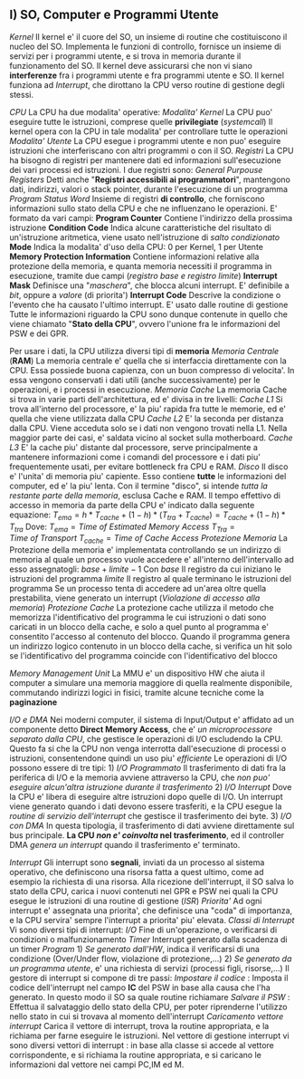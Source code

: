 **I) SO, Computer e Programmi Utente**
---
*Kernel*
	Il kernel e' il cuore del SO, un insieme di routine che costituiscono il nucleo del SO. Implementa le funzioni di controllo, fornisce un insieme di servizi per i programmi utente, e si trova in memoria durante il funzionamento del SO.
	Il kernel deve assicurarsi che non vi siano **interferenze** fra i programmi utente e fra programmi utente e SO.
	Il kernel funziona ad *Interrupt*, che dirottano la CPU verso routine di gestione degli stessi.

*CPU*
	La CPU ha due modalita' operative:
	*Modalita' Kernel*
		La CPU puo' eseguire tutte le istruzioni, comprese quelle **privilegiate** (*systemcall*)
		Il kernel opera con la CPU in tale modalita' per controllare tutte le operazioni
	*Modalita' Utente*
		La CPU esegue i programmi utente e non puo' eseguire istruzioni che interferiscano con altri programmi o con il SO.
	*Registri*
		La CPU ha bisogno di registri per mantenere dati ed informazioni sull'esecuzione dei vari processi ed istruzioni. I due registri sono:
		*General Purpouse Registers*
			Detti anche "**Registri accessibili ai programmatori**", mantengono dati, indirizzi, valori o stack pointer, durante l'esecuzione di un programma
		*Program Status Word*
			Insieme di registri **di controllo**, che forniscono informazioni sullo stato della CPU e che ne influenzano le operazioni.
			E' formato da vari campi:
			**Program Counter**
				Contiene l'indirizzo della prossima istruzione
			**Condition Code**
				Indica alcune caratteristiche del risultato di un'istruzione aritmetica, viene usato nell'istruzione di *salto condizionato*
			**Mode**
				Indica la modalita' d'uso della CPU: 0 per Kernel, 1 per Utente
			**Memory Protection Information**
				Contiene informazioni relative alla protezione della memoria, e quanta memoria necessiti il programma in esecuzione, tramite due campi (*registro base e registro limite*)
			**Interrupt Mask**
				Definisce una "*maschera*", che blocca alcuni interrupt. E' definibile a *bit*, oppure a *valore* (di priorita')
			**Interrupt Code**
				Descrive la condizione o l'evento che ha causato l'ultimo interrupt. E' usato dalle routine di gestione
		Tutte le informazioni riguardo la CPU sono dunque contenute in quello che viene chiamato "**Stato della CPU**", ovvero l'unione fra le informazioni del PSW e dei GPR.

Per usare i dati, la CPU utilizza diversi tipi di **memoria**
	*Memoria Centrale* (**RAM**)
		La memoria centrale e' quella che si interfaccia direttamente con la CPU. Essa possiede buona capienza, con un buon compresso di velocita'. In essa vengono conservati i dati utili (anche successivamente) per le operazioni, e i processi in esecuzione.
	*Memoria Cache*
		La memoria Cache si trova in varie parti dell'architettura, ed e' divisa in tre livelli:
		*Cache L1*
			Si trova all'interno del processore, e' la piu' rapida fra tutte le memorie, ed e' quella che viene utilizzata dalla CPU
		*Cache L2*
			E' la seconda per distanza dalla CPU. Viene acceduta solo se i dati non vengono trovati nella L1. Nella maggior parte dei casi, e' saldata vicino al socket sulla motherboard.
		*Cache L3*
			E' la cache piu' distante dal processore, serve principalmente a mantenere informazioni come i comandi del processore e i dati piu' frequentemente usati, per evitare bottleneck fra CPU e RAM.
	*Disco*
		Il disco e' l'unita' di memoria piu' capiente. Esso contiene **tutte** le informazioni del computer, ed e' la piu' lenta. Con il termine "disco", si intende *tutta la restante parte della memoria*, esclusa Cache e RAM.
	Il tempo effettivo di accesso in memoria da parte della CPU e' indicato dalla seguente equazione:
	$T_{ema} = h * T_{cache} + (1-h)*(T_{tra}+T_{cache}) = T_{cache}+(1-h)*T_{tra}$
	Dove:
	$T_{ema} = Time \ of \ Estimated \ Memory \ Access$
	$T_{Tra} = Time \ of \ Transport$
	$T_{cache} = Time \ of \ Cache \ Access$
	*Protezione Memoria*
		La Protezione della memoria e' implementata controllando se un indirizzo di memoria al quale un processo vuole accedere e' all'interno dell'intervallo ad esso assegnatogli:
		$base + limite - 1$
		Con 
		*base* 
			Il registro da cui iniziano le istruzioni del programma
		*limite*
			Il registro al quale terminano le istruzioni del programma
		Se un processo tenta di accedere ad un'area oltre quella prestabilita, viene generato un interrupt (*Violazione di accesso alla memoria*)
	*Protezione Cache*
		La protezione cache utilizza il metodo che memorizza l'identificativo del programma le cui istruzioni o dati sono caricati in un blocco della cache, e solo a quel punto al programma e' consentito l'accesso al contenuto del blocco. Quando il programma genera un indirizzo logico contenuto in un blocco della cache, si verifica un hit solo se l'identificativo del programma coincide con l'identificativo del blocco

*Memory Management Unit*
	La MMU e' un dispositivo HW che aiuta il computer a simulare una memoria maggiore di quella realmente disponibile, commutando indirizzi logici in fisici, tramite alcune tecniche come la **paginazione**

*I/O e DMA*
	Nei moderni computer, il sistema di Input/Output e' affidato ad un componente detto **Direct Memory Access**, che e' *un microprocessore separato dalla CPU*, che gestisce le operazioni di I/O escludendo la CPU. Questo fa si che la CPU non venga interrotta dall'esecuzione di processi o istruzioni, consentendone quindi un uso piu' *efficiente*
	Le operazioni di I/O possono essere di tre tipi:
	1) *I/O Programmato*
		Il trasferimento di dati fra la periferica di I/O e la memoria avviene attraverso la CPU, che *non puo' eseguire alcun'altra istruzione durante il trasferimento*
	2) *I/O Interrupt*
		Dove la CPU e' libera di eseguire altre istruzioni dopo quelle di I/O. Un interrupt viene generato quando i dati devono essere trasferiti, e la CPU esegue la *routine di servizio dell'interrupt* che gestisce il trasferimento dei byte.
	3) *I/O con DMA*
		In questa tipologia, il trasferimento di dati avviene direttamente sul bus principale. **La CPU *non e' coinvolta* nel trasferimento**, ed il controller DMA *genera un interrupt* quando il trasferimento e' terminato.

*Interrupt*
	Gli interrupt sono **segnali**, inviati da un processo al sistema operativo, che definiscono una risorsa fatta a quest ultimo, come ad esempio la richiesta di una risorsa.
	Alla ricezione dell'interrupt, il SO salva lo stato della CPU, carica i nuovi contenuti nel GPR e PSW nei quali la CPU esegue le istruzioni di una routine di gestione (*ISR*)
	*Priorita'*
		Ad ogni interrupt e' assegnata una priorita', che definisce una "coda" di importanza, e la CPU servira' sempre l'interrupt a priorita' piu' elevata.
	*Classi di Interrupt*
		Vi sono diversi tipi di interrupt:
		*I/O*
			Fine di un'operazione, o verificarsi di condizioni o malfunzionamento
		*Timer*
			Interrupt generato dalla scadenza di un timer
		*Program*
			1) *Se generato dall'HW*, indica il verificarsi di una condizione (Over/Under flow, violazione di protezione,...)
			2) *Se generato da un programma utente*, e' una richiesta di servizi (processi figli, risorse,...)
	Il gestore di interrupt si compone di tre passi:
	*Impostare il codice* : 
		Imposta il codice dell'interrupt nel campo **IC** del PSW in base alla causa che l'ha generato. In questo modo il SO sa quale routine richiamare
	*Salvare il PSW* :
		Effettua il salvataggio dello stato della CPU, per poter riprenderne l'utilizzo nello stato in cui si trovava al momento dell'interrupt
	*Caricamento vettore interrupt*
		Carica il vettore di interrupt, trova la routine appropriata, e la richiama per farne eseguire le istruzioni.
		Nel vettore di gestione interrupt vi sono diversi vettori di interrupt : in base alla classe si accede al vettore corrispondente, e si richiama la routine appropriata, e si caricano le informazioni dal vettore nei campi PC,IM ed M.
